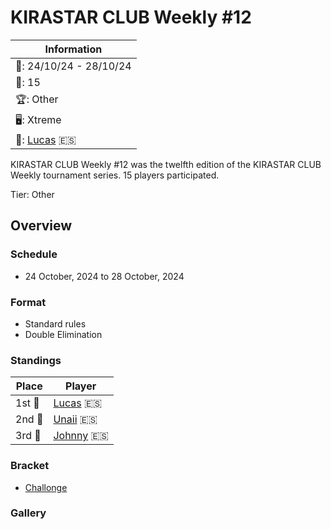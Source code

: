 # KIRASTAR CLUB Weekly #12

|Information|
|-|
|:calendar:: 24/10/24 - 28/10/24|
|:busts_in_silhouette:: 15|
|:trophy:: Other|
|:desktop_computer:: Xtreme|
|:1st_place_medal:: [Lucas](../../players/spanish/lucas.md) :es:|

KIRASTAR CLUB Weekly #12 was the twelfth edition of the KIRASTAR CLUB Weekly tournament series. 15 players participated.

Tier: Other

## Overview

### Schedule
- 24 October, 2024 to 28 October, 2024

### Format
- Standard rules
- Double Elimination

### Standings

|Place|Player|
|-|-|
|1st :1st_place_medal:|[Lucas](../../players/spanish/lucas.md) :es:|
|2nd :2nd_place_medal:|[Unaii](../../players/spanish/unaii.md) :es:|
|3rd :3rd_place_medal:|[Johnny](../../players/polish/spain.md) :es:|

### Bracket
- [Challonge](https://challonge.com/zjf1ufxg)

### Gallery